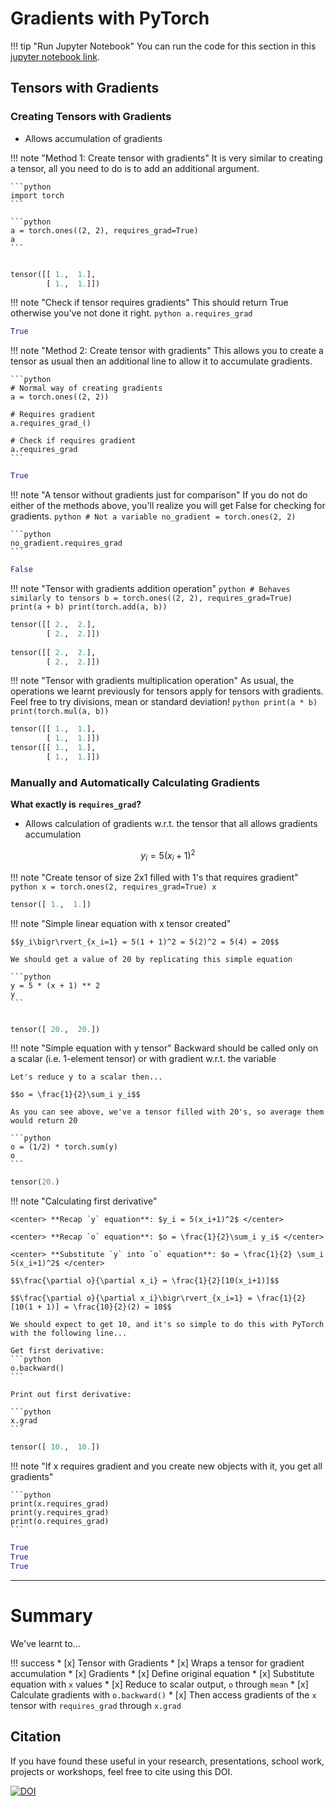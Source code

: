 # Gradients with PyTorch

!!! tip "Run Jupyter Notebook"
    You can run the code for this section in this [jupyter notebook link](https://github.com/ritchieng/deep-learning-wizard/blob/master/docs/deep_learning/practical_pytorch/pytorch_gradients.ipynb).
    
## Tensors with Gradients

### Creating Tensors with Gradients
- Allows accumulation of gradients

!!! note "Method 1: Create tensor with gradients"
    It is very similar to creating a tensor, all you need to do is to add an additional argument.
    
    ```python
    import torch
    ```
    
    ```python
    a = torch.ones((2, 2), requires_grad=True)
    a
    ```


```python

tensor([[ 1.,  1.],
        [ 1.,  1.]])

```

!!! note "Check if tensor requires gradients"
    This should return True otherwise you've not done it right.
    ```python
    a.requires_grad
    ```

```python
True

```

!!! note "Method 2: Create tensor with gradients"
    This allows you to create a tensor as usual then an additional line to allow it to accumulate gradients.

    
    ```python
    # Normal way of creating gradients
    a = torch.ones((2, 2))
    
    # Requires gradient
    a.requires_grad_()
    
    # Check if requires gradient
    a.requires_grad
    ```

```python
True

```

!!! note "A tensor without gradients just for comparison"
    If you do not do either of the methods above, you'll realize you will get False for checking for gradients.
    ```python
    # Not a variable
    no_gradient = torch.ones(2, 2)
    ```
    
    
    ```python
    no_gradient.requires_grad
    ```

```python
False

```

!!! note "Tensor with gradients addition operation"
    ```python
    # Behaves similarly to tensors
    b = torch.ones((2, 2), requires_grad=True)
    print(a + b)
    print(torch.add(a, b))
    ```

```python
tensor([[ 2.,  2.],
        [ 2.,  2.]])
        
tensor([[ 2.,  2.],
        [ 2.,  2.]])
```


!!! note "Tensor with gradients multiplication operation"
    As usual, the operations we learnt previously for tensors apply for tensors with gradients. Feel free to try divisions, mean or standard deviation!
    ```python
    print(a * b)
    print(torch.mul(a, b))
    ```
```python
tensor([[ 1.,  1.],
        [ 1.,  1.]])
tensor([[ 1.,  1.],
        [ 1.,  1.]])

```

### Manually and Automatically Calculating Gradients

**What exactly is `requires_grad`?**
- Allows calculation of gradients w.r.t. the tensor that all allows gradients accumulation

$$y_i = 5(x_i+1)^2$$


!!! note "Create tensor of size 2x1 filled with 1's that requires gradient"
    ```python
    x = torch.ones(2, requires_grad=True)
    x
    ```


```python
tensor([ 1.,  1.])

```

!!! note "Simple linear equation with x tensor created"
    
    $$y_i\bigr\rvert_{x_i=1} = 5(1 + 1)^2 = 5(2)^2 = 5(4) = 20$$
    
    We should get a value of 20 by replicating this simple equation 
    
    ```python
    y = 5 * (x + 1) ** 2
    y
    ```

```python

tensor([ 20.,  20.])
```

!!! note "Simple equation with y tensor"
    Backward should be called only on a scalar (i.e. 1-element tensor) or with gradient w.r.t. the variable
    
    Let's reduce y to a scalar then...
    
    $$o = \frac{1}{2}\sum_i y_i$$
    
    As you can see above, we've a tensor filled with 20's, so average them would return 20
    
    ```python
    o = (1/2) * torch.sum(y)
    o
    ```


```python
tensor(20.)
```

    

!!! note "Calculating first derivative"

    <center> **Recap `y` equation**: $y_i = 5(x_i+1)^2$ </center>
    
    <center> **Recap `o` equation**: $o = \frac{1}{2}\sum_i y_i$ </center>
    
    <center> **Substitute `y` into `o` equation**: $o = \frac{1}{2} \sum_i 5(x_i+1)^2$ </center>
    
    $$\frac{\partial o}{\partial x_i} = \frac{1}{2}[10(x_i+1)]$$
    
    $$\frac{\partial o}{\partial x_i}\bigr\rvert_{x_i=1} = \frac{1}{2}[10(1 + 1)] = \frac{10}{2}(2) = 10$$
    
    We should expect to get 10, and it's so simple to do this with PyTorch with the following line...
    
    Get first derivative:
    ```python
    o.backward()
    ```
    
    Print out first derivative:

    ```python
    x.grad
    ```


```python
tensor([ 10.,  10.])
```

   

!!! note "If x requires gradient and you create new objects with it, you get all gradients"
    
    ```python
    print(x.requires_grad)
    print(y.requires_grad)
    print(o.requires_grad)
    ```


```python
True
True
True
```

---
# Summary
We've learnt to...

!!! success
    * [x] Tensor with Gradients
        * [x] Wraps a tensor for gradient accumulation
    * [x] Gradients
        * [x] Define original equation
        * [x] Substitute equation with `x` values
        * [x] Reduce to scalar output, `o` through `mean`
        * [x] Calculate gradients with `o.backward()`
        * [x] Then access gradients of the `x` tensor with `requires_grad` through `x.grad`

## Citation
If you have found these useful in your research, presentations, school work, projects or workshops, feel free to cite using this DOI.

[![DOI](https://zenodo.org/badge/139945544.svg)](https://zenodo.org/badge/latestdoi/139945544)